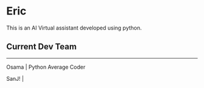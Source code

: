 # Eric
This is an AI Virtual assistant developed using python.

## Current Dev Team
-----------------------------
Osama | Python Average Coder

SanJ! | <Put something here>
